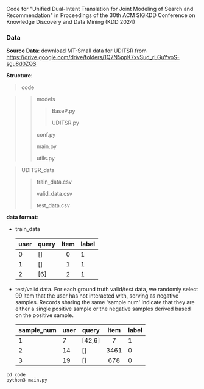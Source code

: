 Code for "Unified Dual-Intent Translation for Joint Modeling of Search and Recommendation" in Proceedings of the 30th ACM SIGKDD Conference on Knowledge Discovery and Data Mining (KDD 2024)

### Data

**Source Data**: download MT-Small data for UDITSR from https://drive.google.com/drive/folders/1Q7N5ppK7xvSud_rLGuYvoS-sgu8d0ZQS

**Structure**:

> code

> > models
> >
> > > BaseP.py
> > >
> > > UDITSR.py
> >
> > conf.py
> >
> > main.py
> >
> > utils.py

> UDITSR_data
>
> > train_data.csv
> >
> > valid_data.csv
> >
> > test_data.csv



**data format**:

- train_data

  | user | query | Item | label |
  | ---- | ----- | :--: | ----- |
  | 0    | []    |  0   | 1     |
  | 1    | []    |  1   | 1     |
  | 2    | [6]   |  2   | 1     |

- test/valid data. For each ground truth valid/test data, we randomly select 99 item that the user has not interacted with, serving as negative samples. Records sharing the same 'sample num' indicate that they are either a single positive sample or the negative samples derived based on the positive sample.

  | sample_num | user | query  | Item | label |
  | ---------- | ---- | ------ | :--: | ----- |
  | 1          | 7    | [42,6] |  7   | 1     |
  | 2          | 14   | []     | 3461 | 0     |
  | 3          | 19   | []     | 678  | 0     |

```
cd code
python3 main.py
```

